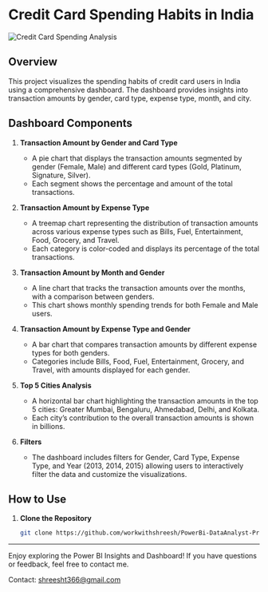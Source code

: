 # Credit Card Spending Habits in India
![Credit Card Spending Analysis](https://github.com/workwithshreesh/PowerBi-DataAnalyst-Projects/assets/117170243/d9feec26-bd4c-441e-92e8-cb95243f3d07)


## Overview
This project visualizes the spending habits of credit card users in India using a comprehensive dashboard. The dashboard provides insights into transaction amounts by gender, card type, expense type, month, and city.

## Dashboard Components

1. **Transaction Amount by Gender and Card Type**
   - A pie chart that displays the transaction amounts segmented by gender (Female, Male) and different card types (Gold, Platinum, Signature, Silver).
   - Each segment shows the percentage and amount of the total transactions.

2. **Transaction Amount by Expense Type**
   - A treemap chart representing the distribution of transaction amounts across various expense types such as Bills, Fuel, Entertainment, Food, Grocery, and Travel.
   - Each category is color-coded and displays its percentage of the total transactions.

3. **Transaction Amount by Month and Gender**
   - A line chart that tracks the transaction amounts over the months, with a comparison between genders.
   - This chart shows monthly spending trends for both Female and Male users.

4. **Transaction Amount by Expense Type and Gender**
   - A bar chart that compares transaction amounts by different expense types for both genders.
   - Categories include Bills, Food, Fuel, Entertainment, Grocery, and Travel, with amounts displayed for each gender.

5. **Top 5 Cities Analysis**
   - A horizontal bar chart highlighting the transaction amounts in the top 5 cities: Greater Mumbai, Bengaluru, Ahmedabad, Delhi, and Kolkata.
   - Each city’s contribution to the overall transaction amounts is shown in billions.

6. **Filters**
   - The dashboard includes filters for Gender, Card Type, Expense Type, and Year (2013, 2014, 2015) allowing users to interactively filter the data and customize the visualizations.

## How to Use
1. **Clone the Repository**
   ```sh
   git clone https://github.com/workwithshreesh/PowerBi-DataAnalyst-Projects


___

Enjoy exploring the Power BI Insights and Dashboard! If you have questions or feedback, feel free to contact me.

Contact: shreesht366@gmail.com
